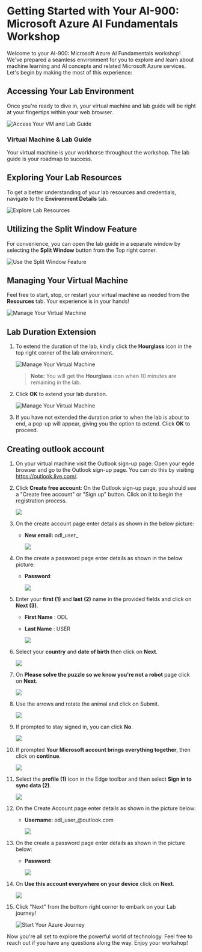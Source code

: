 # Getting Started with Your AI-900: Microsoft Azure AI Fundamentals Workshop
 
Welcome to your AI-900: Microsoft Azure AI Fundamentals workshop! We've prepared a seamless environment for you to explore and learn about machine learning and AI concepts and related Microsoft Azure services. Let's begin by making the most of this experience:
 
## Accessing Your Lab Environment
 
Once you're ready to dive in, your virtual machine and lab guide will be right at your fingertips within your web browser.
 
![Access Your VM and Lab Guide](./media//labguide.png)

### Virtual Machine & Lab Guide
 
Your virtual machine is your workhorse throughout the workshop. The lab guide is your roadmap to success.
 
## Exploring Your Lab Resources
 
To get a better understanding of your lab resources and credentials, navigate to the **Environment Details** tab.
 
![Explore Lab Resources](./media/env.png)
 
## Utilizing the Split Window Feature
 
For convenience, you can open the lab guide in a separate window by selecting the **Split Window** button from the Top right corner.
 
![Use the Split Window Feature](./media/spl.png)
 
## Managing Your Virtual Machine
 
Feel free to start, stop, or restart your virtual machine as needed from the **Resources** tab. Your experience is in your hands!
 
![Manage Your Virtual Machine](./media/res.png)

## **Lab Duration Extension**

1. To extend the duration of the lab, kindly click the **Hourglass** icon in the top right corner of the lab environment. 

    ![Manage Your Virtual Machine](media/gext.png)

    >**Note:** You will get the **Hourglass** icon when 10 minutes are remaining in the lab.
2. Click **OK** to extend your lab duration.

   ![Manage Your Virtual Machine](media/gext2.png)

3. If you have not extended the duration prior to when the lab is about to end, a pop-up will appear, giving you the option to extend. Click **OK** to proceed.

## Creating outlook account

1. On your virtual machine visit the Outlook sign-up page: Open your egde browser and go to the Outlook sign-up page. You can do this by visiting https://outlook.live.com/.

1. Click **Create free account**: On the Outlook sign-up page, you should see a "Create free account" or "Sign up" button. Click on it to begin the registration process.

    ![](./media/24.png)

1. On the create account page enter details as shown in the below picture:

    - **New email:** odl_user_<inject key="DeploymentID" enableCopy="false" />

      ![](./media/23.png)

1. On the create a password page enter details as shown in the below picture:

    - **Password**: <inject key="AzureAdUserPassword"></inject>

      ![](./media/22.png)

1. Enter your **first (1)** and **last (2)** name in the provided fields and click on **Next (3)**.

   - **First Name** : ODL
   - **Last Name** : USER

       ![](./media/21.png)

1. Select your **country** and **date of birth** then click on **Next**.

      ![](./media/20.png)

1. On **Please solve the puzzle so we know you're not a robot** page click on **Next**.

      ![](./media/19.png)

1. Use the arrows and rotate the animal and click on Submit.

     ![](./media/17.png)

1. If prompted to stay signed in, you can click **No**.

    ![](./media/15.png)
      
1. If prompted **Your Microsoft account brings everything together**, then click on **continue**.
 
    ![](./media/16.png)

1. Select the **profile (1)** icon in the Edge toolbar and then select **Sign in to sync data (2)**.

   ![](./media/14.png)

1. On the Create Account page enter details as shown in the picture below:

    - **Username:** odl_user_<inject key="DeploymentID" enableCopy="false" />@outlook.com

        ![](./media/13.png)

1. On the create a password page enter details as shown in the picture below:

    - **Password**: <inject key="AzureAdUserPassword"></inject>

       ![](./media/12.png)

1. On **Use this account everywhere on your device** click on **Next**.

   ![](./media/11.png)

1. Click "Next" from the bottom right corner to embark on your Lab journey!
 
   ![Start Your Azure Journey](./media/sc900-image(3).png)

Now you're all set to explore the powerful world of technology. Feel free to reach out if you have any questions along the way. Enjoy your workshop!

